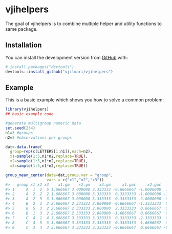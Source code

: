 
<!-- README.md is generated from README.Rmd. Please edit that file -->

# vjihelpers

<!-- badges: start -->
<!-- badges: end -->

The goal of vjihelpers is to combine multiple helper and utility
functions to same package.

## Installation

You can install the development version from
[GitHub](https://github.com/) with:

``` r
# install.packages("devtools")
devtools::install_github("vjilmari/vjihelpers")
```

## Example

This is a basic example which shows you how to solve a common problem:

``` r
library(vjihelpers)
## basic example code

#generate multigroup numeric data
set.seed(234)
n1=3 #groups
n2=3 #observations per groups

dat<-data.frame(
  group=rep(c(LETTERS[1:n1]),each=n2),
  x1=sample(1:5,n1*n2,replace=TRUE),
  x2=sample(1:5,n1*n2,replace=TRUE),
  x3=sample(1:5,n1*n2,replace=TRUE))

group_mean_center(data=dat,group.var = "group",
                  vars = c("x1","x2","x3"))
#>   group x1 x2 x3    x1.gm    x2.gm    x3.gm     x1.gmc     x2.gmc     x3.gmc
#> 1     A  1  2  5 1.666667 3.000000 3.333333 -0.6666667 -1.0000000  1.6666667
#> 2     A  2  2  2 1.666667 3.000000 3.333333  0.3333333 -1.0000000 -1.3333333
#> 3     A  2  5  3 1.666667 3.000000 3.333333  0.3333333  2.0000000 -0.3333333
#> 4     B  2  1  2 2.666667 2.333333 2.000000 -0.6666667 -1.3333333  0.0000000
#> 5     B  5  3  2 2.666667 2.333333 2.000000  2.3333333  0.6666667  0.0000000
#> 6     B  1  3  2 2.666667 2.333333 2.000000 -1.6666667  0.6666667  0.0000000
#> 7     C  4  1  4 3.666667 3.333333 3.333333  0.3333333 -2.3333333  0.6666667
#> 8     C  4  5  3 3.666667 3.333333 3.333333  0.3333333  1.6666667 -0.3333333
#> 9     C  3  4  3 3.666667 3.333333 3.333333 -0.6666667  0.6666667 -0.3333333
```
